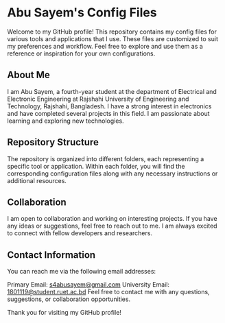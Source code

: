 # Abu Sayem's Config Files
Welcome to my GitHub profile! This repository contains my config files for various tools and applications that I use. These files are customized to suit my preferences and workflow. Feel free to explore and use them as a reference or inspiration for your own configurations.

## About Me
I am Abu Sayem, a fourth-year student at the department of Electrical and Electronic Engineering at Rajshahi University of Engineering and Technology, Rajshahi, Bangladesh. I have a strong interest in electronics and have completed several projects in this field. I am passionate about learning and exploring new technologies.

## Repository Structure
The repository is organized into different folders, each representing a specific tool or application. Within each folder, you will find the corresponding configuration files along with any necessary instructions or additional resources.

## Collaboration
I am open to collaboration and working on interesting projects. If you have any ideas or suggestions, feel free to reach out to me. I am always excited to connect with fellow developers and researchers.

## Contact Information
You can reach me via the following email addresses:

Primary Email: [s4abusayem@gmail.com](mailto:s4abusayem@gmail.com)
University Email: [1801119@student.ruet.ac.bd](mailto:1801119@student.ruet.ac.bd)
Feel free to contact me with any questions, suggestions, or collaboration opportunities.

Thank you for visiting my GitHub profile!
